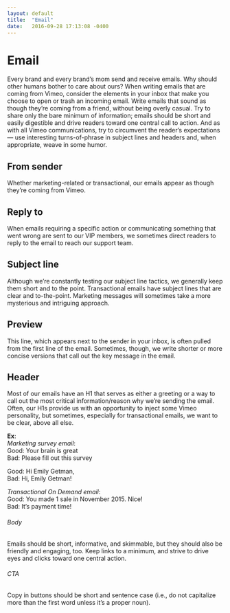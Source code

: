 ```yaml
---
layout: default
title:  "Email"
date:   2016-09-28 17:13:08 -0400
---
```

# Email

Every brand and every brand’s mom send and receive emails. Why should other humans bother to care about ours? When writing emails that are coming from Vimeo, consider the elements in your inbox that make you choose to open or trash an incoming email. Write emails that sound as though they’re coming from a friend, without being overly casual. Try to share only the bare minimum of information; emails should be short and easily digestible and drive readers toward one central call to action. And as with all Vimeo communications, try to circumvent the reader’s expectations — use interesting turns-of-phrase in subject lines and headers and, when appropriate, weave in some humor.

## From sender

Whether marketing-related or transactional, our emails appear as though they’re coming from Vimeo.

## Reply to

When emails requiring a specific action or communicating something that went wrong are sent to our VIP members, we sometimes direct readers to reply to the email to reach our support team.

## Subject line

Although we’re constantly testing our subject line tactics, we generally keep them short and to the point. Transactional emails have subject lines that are clear and to-the-point. Marketing messages will sometimes take a more mysterious and intriguing approach.

## Preview

This line, which appears next to the sender in your inbox, is often pulled from the first line of the email. Sometimes, though, we write shorter or more concise versions that call out the key message in the email.

## Header

Most of our emails have an H1 that serves as either a greeting or a way to call out the most critical information/reason why we’re sending the email. Often, our H1s provide us with an opportunity to inject some Vimeo personality, but sometimes, especially for transactional emails, we want to be clear, above all else.

**Ex**: <br>
*Marketing survey email*:
<br>Good: Your brain is great
<br>Bad: Please fill out this survey

Good: Hi Emily Getman,
<br>Bad: Hi, Emily Getman!

*Transactional On Demand email*: <br>
Good: You made 1 sale in November 2015. Nice!
<Br>Bad: It’s payment time!

###### Body
Emails should be short, informative, and skimmable, but they should also be friendly and engaging, too. Keep links to a minimum, and strive to drive eyes and clicks toward one central action.

###### CTA 
Copy in buttons should be short and sentence case (i.e., do not capitalize more than the first word unless it’s a proper noun).



[random-link]: http://jekyllrb.com/docs/home
